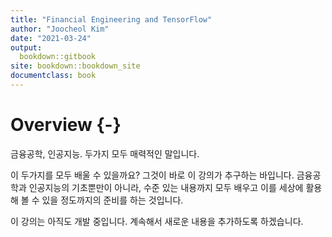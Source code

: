 ```yaml
---
title: "Financial Engineering and TensorFlow"
author: "Joocheol Kim"
date: "2021-03-24"
output:
  bookdown::gitbook
site: bookdown::bookdown_site
documentclass: book
---
```




# Overview {-}

금융공학, 인공지능. 두가지 모두 매력적인 말입니다.

이 두가지를 모두 배울 수 있을까요? 그것이 바로 이 강의가 추구하는 바입니다. 금융공학과 인공지능의 기초뿐만이 아니라, 수준 있는 내용까지 모두 배우고 이를 세상에 활용해 볼 수 있을 정도까지의 준비를 하는 것입니다.

이 강의는 아직도 개발 중입니다. 계속해서 새로운 내용을 추가하도록 하겠습니다.

